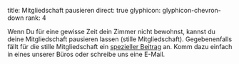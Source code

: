 title: Mitgliedschaft pausieren
direct: true
glyphicon: glyphicon-chevron-down
rank: 4

Wenn Du für eine gewisse Zeit dein Zimmer nicht bewohnst, kannst du deine Mitgliedschaft pausieren lassen (stille Mitgliedschaft).
Gegebenenfalls fällt für die stille Mitgliedschaft ein [spezieller Beitrag](semester_contribution) an.
Komm dazu einfach in eines unserer Büros oder schreibe uns eine E-Mail.
